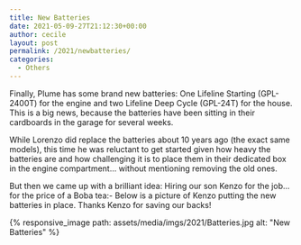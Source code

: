 ```yaml
---
title: New Batteries
date: 2021-05-09-27T21:12:30+00:00
author: cecile
layout: post
permalink: /2021/newbatteries/
categories:
  - Others
---
```

Finally, Plume has some brand new batteries: One Lifeline Starting (GPL-2400T) for the engine and two Lifeline Deep Cycle (GPL-24T) for the house. This is a big news, because the batteries have been sitting in their cardboards in the garage for several weeks. 

While Lorenzo did replace the batteries about 10 years ago (the exact same models), this time he was reluctant to get started given how heavy the batteries are and how challenging it is to place them in their dedicated box in the engine compartment... without mentioning removing the old ones.

But then we came up with a brilliant idea: Hiring our son Kenzo for the job... for the price of a Boba tea:- Below is a picture of Kenzo putting the new batteries in place. Thanks Kenzo for saving our backs!

{% responsive_image path: assets/media/imgs/2021/Batteries.jpg alt: "New Batteries" %}